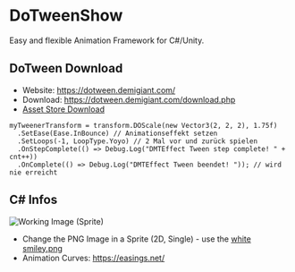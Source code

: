 # DoTweenShow

Easy and flexible Animation Framework for C#/Unity.

## DoTween Download

* Website: https://dotween.demigiant.com/
* Download: https://dotween.demigiant.com/download.php
* [Asset Store Download](https://assetstore.unity.com/packages/tools/animation/dotween-hotween-v2-27676?srsltid=AfmBOorXRxugKiRzbLOT3d9xsTfoTs6TSaum2Oz47m6NgQAi4IBZuX-_)

```
myTweenerTransform = transform.DOScale(new Vector3(2, 2, 2), 1.75f)
  .SetEase(Ease.InBounce) // Animationseffekt setzen
  .SetLoops(-1, LoopType.Yoyo) // 2 Mal vor und zurück spielen
  .OnStepComplete(() => Debug.Log("DMTEffect Tween step complete! " + cnt++))
  .OnComplete(() => Debug.Log("DMTEffect Tween beendet! ")); // wird nie erreicht
```

## C# Infos

![Working Image (Sprite)](./pic/ok_gruen.png.png)

* Change the PNG Image in a Sprite (2D, Single) - use the [white smiley.png](./pic/smiley.png)
* Animation Curves: https://easings.net/
